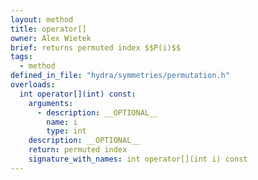 ```yaml
---
layout: method
title: operator[]
owner: Alex Wietek
brief: returns permuted index $$P(i)$$
tags:
  - method
defined_in_file: "hydra/symmetries/permutation.h"
overloads:
  int operator[](int) const:
    arguments:
      - description: __OPTIONAL__
        name: i
        type: int
    description: __OPTIONAL__
    return: permuted index
    signature_with_names: int operator[](int i) const
---
```


